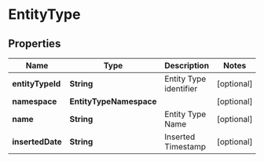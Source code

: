 

# EntityType


## Properties

| Name | Type | Description | Notes |
|------------ | ------------- | ------------- | -------------|
|**entityTypeId** | **String** | Entity Type identifier |  [optional] |
|**namespace** | **EntityTypeNamespace** |  |  [optional] |
|**name** | **String** | Entity Type Name |  [optional] |
|**insertedDate** | **String** | Inserted Timestamp |  [optional] |



